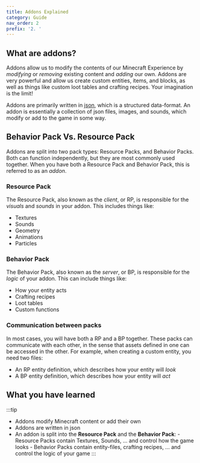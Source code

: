 ```yaml
---
title: Addons Explained
category: Guide
nav_order: 2
prefix: '2. '
---
```


## What are addons?

Addons allow us to modify the contents of our Minecraft Experience by _modifying_ or _removing_ existing content and _adding_ our own. Addons are very powerful and allow us create custom entities, items, and blocks, as well as things like custom loot tables and crafting recipes. Your imagination is the limit!

Addons are primarily written in [json](./understanding-json), which is a structured data-format. An addon is essentially a collection of json files, images, and sounds, which modify or add to the game in some way.

## Behavior Pack Vs. Resource Pack

Addons are split into two pack types: Resource Packs, and Behavior Packs. Both can function independently, but they are most commonly used together. When you have both a Resource Pack and Behavior Pack, this is referred to as an _addon_.

### Resource Pack

The Resource Pack, also known as the _client_, or RP, is responsible for the _visuals_ and _sounds_ in your addon. This includes things like:

-   Textures
-   Sounds
-   Geometry
-   Animations
-   Particles

### Behavior Pack

The Behavior Pack, also known as the _server_, or BP, is responsible for the _logic_ of your addon. This can include things like:

-   How your entity acts
-   Crafting recipes
-   Loot tables
-   Custom functions

### Communication between packs

In most cases, you will have both a RP and a BP together. These packs can communicate with each other, in the sense that assets defined in one can be accessed in the other. For example, when creating a custom entity, you need two files:

-   An RP entity definition, which describes how your entity will _look_
-   A BP entity definition, which describes how your entity will _act_

## What you have learned

:::tip

-   Addons modify Minecraft content or add their own
-   Addons are written in json
-   An addon is split into the **Resource Pack** and the **Behavior Pack**: - Resource Packs contain Textures, Sounds, ... and control how the game looks - Behavior Packs contain entity-files, crafting recipes, ... and control the logic of your game
    :::
